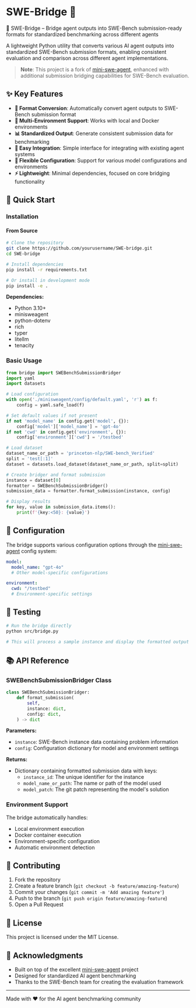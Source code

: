# SWE-Bridge 🔄

🔄 SWE-Bridge – Bridge agent outputs into SWE-Bench submission-ready formats for standardized benchmarking across different agents

A lightweight Python utility that converts various AI agent outputs into standardized SWE-Bench submission formats, enabling consistent evaluation and comparison across different agent implementations.

> **Note**: This project is a fork of [mini-swe-agent](https://github.com/SWE-agent/mini-swe-agent), enhanced with additional submission bridging capabilities for SWE-Bench evaluation.

## ✨ Key Features

- **🔄 Format Conversion**: Automatically convert agent outputs to SWE-Bench submission format
- **🎯 Multi-Environment Support**: Works with local and Docker environments
- **📊 Standardized Output**: Generate consistent submission data for benchmarking
- **🔧 Easy Integration**: Simple interface for integrating with existing agent systems
- **📝 Flexible Configuration**: Support for various model configurations and environments
- **⚡ Lightweight**: Minimal dependencies, focused on core bridging functionality

## 🚀 Quick Start

### Installation

#### From Source
```bash
# Clone the repository
git clone https://github.com/yourusername/SWE-bridge.git
cd SWE-bridge

# Install dependencies
pip install -r requirements.txt

# Or install in development mode
pip install -e .
```

**Dependencies:**
- Python 3.10+
- minisweagent
- python-dotenv
- rich
- typer
- litellm
- tenacity

### Basic Usage

```python
from bridge import SWEBenchSubmissionBridger
import yaml
import datasets

# Load configuration
with open('./minisweagent/config/default.yaml', 'r') as f:
    config = yaml.safe_load(f)

# Set default values if not present
if not 'model_name' in config.get('model', {}):
    config['model']['model_name'] = 'gpt-4o'
if not 'cwd' in config.get('environment', {}):
    config['environment']['cwd'] = '/testbed'

# Load dataset
dataset_name_or_path = 'princeton-nlp/SWE-bench_Verified'
split = 'test[:1]'
dataset = datasets.load_dataset(dataset_name_or_path, split=split)

# Create bridger and format submission
instance = dataset[0]
formatter = SWEBenchSubmissionBridger()
submission_data = formatter.format_submission(instance, config)

# Display results
for key, value in submission_data.items():
    print(f'{key:<50}: {value}')
```

## 📖 Configuration

The bridge supports various configuration options through the [mini-swe-agent](https://github.com/SWE-agent/mini-swe-agent) config system:

```yaml
model:
  model_name: "gpt-4o"
  # Other model-specific configurations

environment:
  cwd: "/testbed"
  # Environment-specific settings
```

## 🧪 Testing

```bash
# Run the bridge directly
python src/bridge.py

# This will process a sample instance and display the formatted output
```

## 📚 API Reference

### SWEBenchSubmissionBridger Class

```python
class SWEBenchSubmissionBridger:
    def format_submission(
        self,
        instance: dict,
        config: dict,
    ) -> dict
```

**Parameters:**
- `instance`: SWE-Bench instance data containing problem information
- `config`: Configuration dictionary for model and environment settings

**Returns:**
- Dictionary containing formatted submission data with keys:
  - `instance_id`: The unique identifier for the instance
  - `model_name_or_path`: The name or path of the model used
  - `model_patch`: The git patch representing the model's solution

### Environment Support

The bridge automatically handles:
- Local environment execution
- Docker container execution
- Environment-specific configuration
- Automatic environment detection

## 🤝 Contributing

1. Fork the repository
2. Create a feature branch (`git checkout -b feature/amazing-feature`)
3. Commit your changes (`git commit -m 'Add amazing feature'`)
4. Push to the branch (`git push origin feature/amazing-feature`)
5. Open a Pull Request

## 📄 License

This project is licensed under the MIT License.

## 🙏 Acknowledgments

- Built on top of the excellent [mini-swe-agent](https://github.com/SWE-agent/mini-swe-agent) project
- Designed for standardized AI agent benchmarking
- Thanks to the SWE-Bench team for creating the evaluation framework

---

Made with ❤️ for the AI agent benchmarking community
